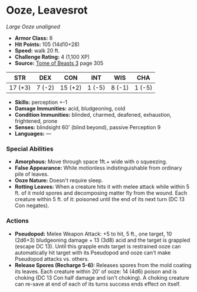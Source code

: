 # Ooze, Leavesrot

*Large* *Ooze* *unaligned*

- **Armor Class:** 8
- **Hit Points:** 105 (14d10+28)
- **Speed:** walk 20 ft.
- **Challenge Rating:** 4 (1,100 XP)
- **Source:** [Tome of Beasts 3](https://koboldpress.com/kpstore/product/tome-of-beasts-3-for-5th-edition/) page 305

| STR | DEX | CON | INT | WIS | CHA |
| --- | --- | --- | --- | --- | --- |
| 17 (+3) | 7 (-2) | 15 (+2) | 1 (-5) | 8 (-1) | 1 (-5) |

- **Skills:** perception +-1
- **Damage Immunities:** acid, bludgeoning, cold
- **Condition Immunities:** blinded, charmed, deafened, exhaustion, frightened, prone
- **Senses:** blindsight 60' (blind beyond), passive Perception 9
- **Languages:** —

### Special Abilities

- **Amorphous:** Move through space 1ft.+ wide with o squeezing.
- **False Appearance:** While motionless indistinguishable from ordinary pile of leaves.
- **Ooze Nature:** Doesn't require sleep.
- **Rotting Leaves:** When a creature hits it with melee attack while within 5 ft. of it mold spores and decomposing matter fly from the wound. Each creature within 5 ft. of it: poisoned until the end of its next turn (DC 13 Con negates).

### Actions

- **Pseudopod:** Melee Weapon Attack: +5 to hit, 5 ft., one target, 10 (2d6+3) bludgeoning damage + 13 (3d8) acid and the target is grappled (escape DC 13). Until this grapple ends target is restrained ooze can automatically hit target with its Pseudopod and ooze can't make Pseudopod attacks vs. others.
- **Release Spores (Recharge 5-6):** Releases spores from the mold coating its leaves. Each creature within 20' of ooze: 14 (4d6) poison and is choking (DC 13 Con half damage and isn't choking). A choking creature can re-save at end of each of its turns success ends effect on itself.


